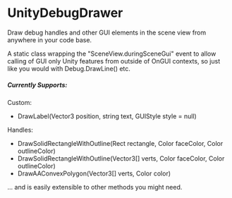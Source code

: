 # UnityDebugDrawer
Draw debug handles and other GUI elements in the scene view from anywhere in your code base.

A static class wrapping the "SceneView.duringSceneGui" event to allow calling of GUI only Unity features from outside of OnGUI contexts, so just like you would with Debug.DrawLine() etc.

##### Currently Supports: #####

  Custom:
  * DrawLabel(Vector3 position, string text, GUIStyle style = null)

  Handles:
  * DrawSolidRectangleWithOutline(Rect rectangle, Color faceColor, Color outlineColor)
  * DrawSolidRectangleWithOutline(Vector3[] verts, Color faceColor, Color outlineColor)
  * DrawAAConvexPolygon(Vector3[] verts, Color color)

... and is easily extensible to other methods you might need.
